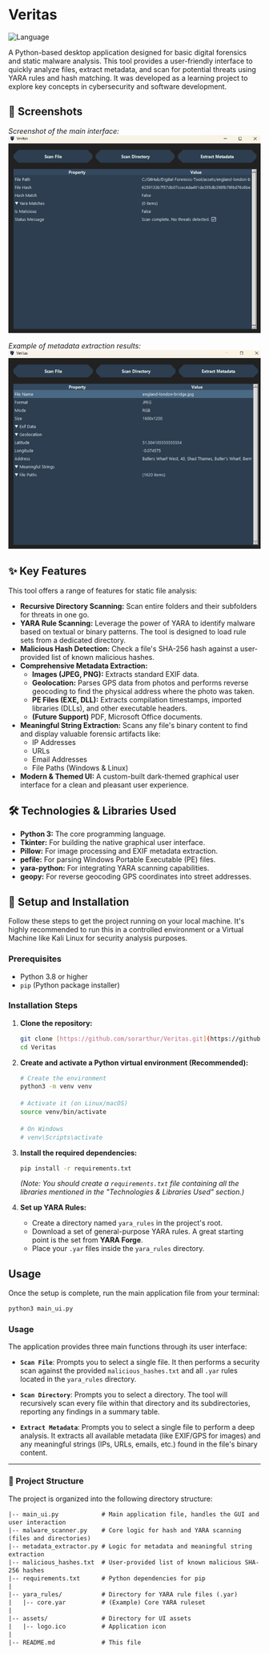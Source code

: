 # Veritas

![Language](https://img.shields.io/badge/Language-Python-blue.svg)

A Python-based desktop application designed for basic digital forensics and static malware analysis. This tool provides a user-friendly interface to quickly analyze files, extract metadata, and scan for potential threats using YARA rules and hash matching. It was developed as a learning project to explore key concepts in cybersecurity and software development.

## 📸 Screenshots

*Screenshot of the main interface:*
![Main UI](assets/placeholder_for_main_ui_screenshot.png)

*Example of metadata extraction results:*
![Metadata Results](assets/placeholder_for_metadata_screenshot.png)

## ✨ Key Features

This tool offers a range of features for static file analysis:

-   **Recursive Directory Scanning:** Scan entire folders and their subfolders for threats in one go.
-   **YARA Rule Scanning:** Leverage the power of YARA to identify malware based on textual or binary patterns. The tool is designed to load rule sets from a dedicated directory.
-   **Malicious Hash Detection:** Check a file's SHA-256 hash against a user-provided list of known malicious hashes.
-   **Comprehensive Metadata Extraction:**
    -   **Images (JPEG, PNG):** Extracts standard EXIF data.
    -   **Geolocation:** Parses GPS data from photos and performs reverse geocoding to find the physical address where the photo was taken.
    -   **PE Files (EXE, DLL):** Extracts compilation timestamps, imported libraries (DLLs), and other executable headers.
    -   **(Future Support)** PDF, Microsoft Office documents.
-   **Meaningful String Extraction:** Scans any file's binary content to find and display valuable forensic artifacts like:
    -   IP Addresses
    -   URLs
    -   Email Addresses
    -   File Paths (Windows & Linux)
-   **Modern & Themed UI:** A custom-built dark-themed graphical user interface for a clean and pleasant user experience.

## 🛠️ Technologies & Libraries Used

-   **Python 3:** The core programming language.
-   **Tkinter:** For building the native graphical user interface.
-   **Pillow:** For image processing and EXIF metadata extraction.
-   **pefile:** For parsing Windows Portable Executable (PE) files.
-   **yara-python:** For integrating YARA scanning capabilities.
-   **geopy:** For reverse geocoding GPS coordinates into street addresses.

## 🚀 Setup and Installation

Follow these steps to get the project running on your local machine. It's highly recommended to run this in a controlled environment or a Virtual Machine like Kali Linux for security analysis purposes.

### Prerequisites

-   Python 3.8 or higher
-   `pip` (Python package installer)

### Installation Steps

1.  **Clone the repository:**
    ```bash
    git clone [https://github.com/sorarthur/Veritas.git](https://github.com/sorarthur/Veritas.git)
    cd Veritas
    ```

2.  **Create and activate a Python virtual environment (Recommended):**
    ```bash
    # Create the environment
    python3 -m venv venv

    # Activate it (on Linux/macOS)
    source venv/bin/activate

    # On Windows
    # venv\Scripts\activate
    ```

3.  **Install the required dependencies:**
    ```bash
    pip install -r requirements.txt
    ```
    *(Note: You should create a `requirements.txt` file containing all the libraries mentioned in the "Technologies & Libraries Used" section.)*

4.  **Set up YARA Rules:**
    -   Create a directory named `yara_rules` in the project's root.
    -   Download a set of general-purpose YARA rules. A great starting point is the set from **YARA Forge**.
    -   Place your `.yar` files inside the `yara_rules` directory.

## Usage

Once the setup is complete, run the main application file from your terminal:

```bash
python3 main_ui.py
```

### Usage

The application provides three main functions through its user interface:

-   **`Scan File`**: Prompts you to select a single file. It then performs a security scan against the provided `malicious_hashes.txt` and all `.yar` rules located in the `yara_rules` directory.

-   **`Scan Directory`**: Prompts you to select a directory. The tool will recursively scan every file within that directory and its subdirectories, reporting any findings in a summary table.

-   **`Extract Metadata`**: Prompts you to select a single file to perform a deep analysis. It extracts all available metadata (like EXIF/GPS for images) and any meaningful strings (IPs, URLs, emails, etc.) found in the file's binary content.

---
### 📁 Project Structure

The project is organized into the following directory structure:

```/
|-- main_ui.py            # Main application file, handles the GUI and user interaction
|-- malware_scanner.py    # Core logic for hash and YARA scanning (files and directories)
|-- metadata_extractor.py # Logic for metadata and meaningful string extraction
|-- malicious_hashes.txt  # User-provided list of known malicious SHA-256 hashes
|-- requirements.txt      # Python dependencies for pip
|
|-- yara_rules/           # Directory for YARA rule files (.yar)
|   |-- core.yar          # (Example) Core YARA ruleset
|
|-- assets/               # Directory for UI assets
|   |-- logo.ico          # Application icon
|
|-- README.md             # This file
```
